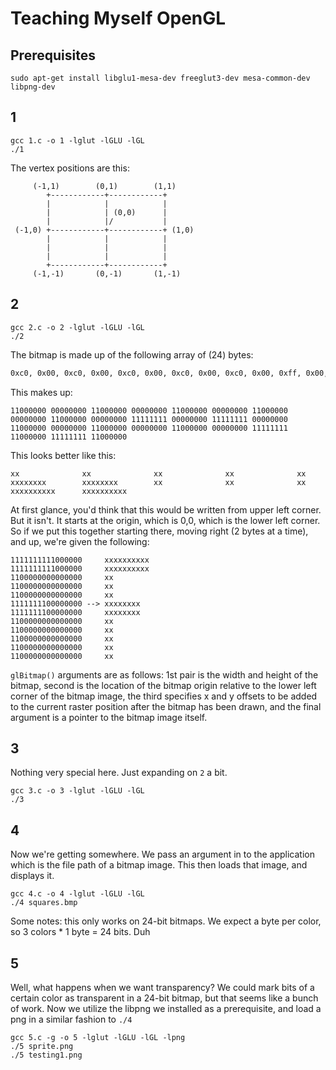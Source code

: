 # Teaching Myself OpenGL

## Prerequisites

```
sudo apt-get install libglu1-mesa-dev freeglut3-dev mesa-common-dev libpng-dev
```

## 1

```
gcc 1.c -o 1 -lglut -lGLU -lGL
./1
```

The vertex positions are this:


```
     (-1,1)        (0,1)        (1,1)
        +------------+------------+
        |            |            |
        |            | (0,0)      |
        |            |/           |
 (-1,0) +------------+------------+ (1,0)
        |            |            |
        |            |            |
        |            |            |
        +------------+------------+
     (-1,-1)       (0,-1)       (1,-1)
```

## 2

```
gcc 2.c -o 2 -lglut -lGLU -lGL
./2
```

The bitmap is made up of the following array of (24) bytes:

```                                                                                      1
0xc0, 0x00, 0xc0, 0x00, 0xc0, 0x00, 0xc0, 0x00, 0xc0, 0x00, 0xff, 0x00, 0xff, 0x00, 0xc0, 0x00, 0xc0, 0x00, 0xc0, 0x00, 0xff, 0xc0, 0xff, 0xc0
```

This makes up:

```
11000000 00000000 11000000 00000000 11000000 00000000 11000000 00000000 11000000 00000000 11111111 00000000 11111111 00000000 11000000 00000000 11000000 00000000 11000000 00000000 11111111 11000000 11111111 11000000
```

This looks better like this:

```
xx              xx              xx              xx              xx              xxxxxxxx        xxxxxxxx        xx              xx              xx              xxxxxxxxxx      xxxxxxxxxx      
```

At first glance, you'd think that this would be written from upper left corner. But it isn't. It starts at the origin, which is 0,0, which is the lower left corner. So if we put this together starting there, moving right (2 bytes at a time), and up, we're given the following:

```
1111111111000000     xxxxxxxxxx      
1111111111000000     xxxxxxxxxx      
1100000000000000     xx              
1100000000000000     xx              
1100000000000000     xx              
1111111100000000 --> xxxxxxxx        
1111111100000000     xxxxxxxx        
1100000000000000     xx              
1100000000000000     xx              
1100000000000000     xx              
1100000000000000     xx              
1100000000000000     xx              
```

`glBitmap()` arguments are as follows: 1st pair is the width and height of the bitmap, second is the location of the bitmap origin relative to the lower left corner of the bitmap image, the third specifies x and y offsets to be added to the current raster position after the bitmap has been drawn, and the final argument is a pointer to the bitmap image itself.

## 3

Nothing very special here. Just expanding on `2` a bit.

```
gcc 3.c -o 3 -lglut -lGLU -lGL
./3
```

## 4

Now we're getting somewhere. We pass an argument in to the application which is the file path of a bitmap image. This then loads that image, and displays it.

```
gcc 4.c -o 4 -lglut -lGLU -lGL
./4 squares.bmp
```

Some notes: this only works on 24-bit bitmaps. We expect a byte per color, so 3 colors * 1 byte = 24 bits. Duh

## 5

Well, what happens when we want transparency? We could mark bits of a certain color as transparent in a 24-bit bitmap, but that seems like a bunch of work. Now we utilize the libpng we installed as a prerequisite, and load a png in a similar fashion to `./4`

```
gcc 5.c -g -o 5 -lglut -lGLU -lGL -lpng
./5 sprite.png
./5 testing1.png
```
